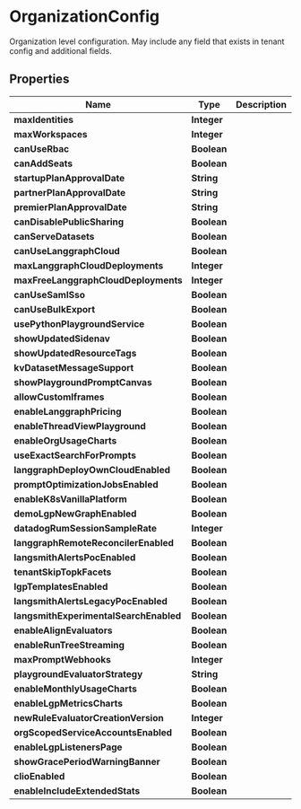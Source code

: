 

# OrganizationConfig

Organization level configuration. May include any field that exists in tenant config and additional fields.

## Properties

| Name | Type | Description | Notes |
|------------ | ------------- | ------------- | -------------|
|**maxIdentities** | **Integer** |  |  [optional] |
|**maxWorkspaces** | **Integer** |  |  [optional] |
|**canUseRbac** | **Boolean** |  |  [optional] |
|**canAddSeats** | **Boolean** |  |  [optional] |
|**startupPlanApprovalDate** | **String** |  |  [optional] |
|**partnerPlanApprovalDate** | **String** |  |  [optional] |
|**premierPlanApprovalDate** | **String** |  |  [optional] |
|**canDisablePublicSharing** | **Boolean** |  |  [optional] |
|**canServeDatasets** | **Boolean** |  |  [optional] |
|**canUseLanggraphCloud** | **Boolean** |  |  [optional] |
|**maxLanggraphCloudDeployments** | **Integer** |  |  [optional] |
|**maxFreeLanggraphCloudDeployments** | **Integer** |  |  [optional] |
|**canUseSamlSso** | **Boolean** |  |  [optional] |
|**canUseBulkExport** | **Boolean** |  |  [optional] |
|**usePythonPlaygroundService** | **Boolean** |  |  [optional] |
|**showUpdatedSidenav** | **Boolean** |  |  [optional] |
|**showUpdatedResourceTags** | **Boolean** |  |  [optional] |
|**kvDatasetMessageSupport** | **Boolean** |  |  [optional] |
|**showPlaygroundPromptCanvas** | **Boolean** |  |  [optional] |
|**allowCustomIframes** | **Boolean** |  |  [optional] |
|**enableLanggraphPricing** | **Boolean** |  |  [optional] |
|**enableThreadViewPlayground** | **Boolean** |  |  [optional] |
|**enableOrgUsageCharts** | **Boolean** |  |  [optional] |
|**useExactSearchForPrompts** | **Boolean** |  |  [optional] |
|**langgraphDeployOwnCloudEnabled** | **Boolean** |  |  [optional] |
|**promptOptimizationJobsEnabled** | **Boolean** |  |  [optional] |
|**enableK8sVanillaPlatform** | **Boolean** |  |  [optional] |
|**demoLgpNewGraphEnabled** | **Boolean** |  |  [optional] |
|**datadogRumSessionSampleRate** | **Integer** |  |  [optional] |
|**langgraphRemoteReconcilerEnabled** | **Boolean** |  |  [optional] |
|**langsmithAlertsPocEnabled** | **Boolean** |  |  [optional] |
|**tenantSkipTopkFacets** | **Boolean** |  |  [optional] |
|**lgpTemplatesEnabled** | **Boolean** |  |  [optional] |
|**langsmithAlertsLegacyPocEnabled** | **Boolean** |  |  [optional] |
|**langsmithExperimentalSearchEnabled** | **Boolean** |  |  [optional] |
|**enableAlignEvaluators** | **Boolean** |  |  [optional] |
|**enableRunTreeStreaming** | **Boolean** |  |  [optional] |
|**maxPromptWebhooks** | **Integer** |  |  [optional] |
|**playgroundEvaluatorStrategy** | **String** |  |  [optional] |
|**enableMonthlyUsageCharts** | **Boolean** |  |  [optional] |
|**enableLgpMetricsCharts** | **Boolean** |  |  [optional] |
|**newRuleEvaluatorCreationVersion** | **Integer** |  |  [optional] |
|**orgScopedServiceAccountsEnabled** | **Boolean** |  |  [optional] |
|**enableLgpListenersPage** | **Boolean** |  |  [optional] |
|**showGracePeriodWarningBanner** | **Boolean** |  |  [optional] |
|**clioEnabled** | **Boolean** |  |  [optional] |
|**enableIncludeExtendedStats** | **Boolean** |  |  [optional] |




